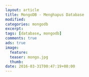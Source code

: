 ```yaml
---
layout: article
title: MongoDB - Menghapus Database
modified:
categories: mongodb
excerpt:
tags: [database, mongodb]
comments: true
ads: true
image:
  feature:
  teaser: mongo.jpg
  thumb:
date: 2016-03-31T00:47:19+08:00
---
```

